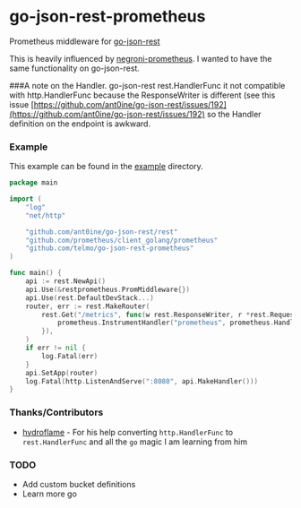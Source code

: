 # go-json-rest-prometheus

Prometheus middleware for [go-json-rest](https://github.com/ant0ine/go-json-rest)

This is heavily influenced by [negroni-prometheus](https://github.com/zbindenren/negroni-prometheus). I wanted to have the same functionality on go-json-rest.

###A note on the Handler. 
go-json-rest rest.HandlerFunc it not compatible with http.HandlerFunc because the ResponseWriter is different (see this issue [https://github.com/ant0ine/go-json-rest/issues/192](https://github.com/ant0ine/go-json-rest/issues/192) so the Handler definition on the endpoint is awkward.

### Example
This example can be found in the [example](https://github.com/Telmo/go-json-rest-prometheus/tree/master/example) directory.

```go
package main

import (
	"log"
	"net/http"

	"github.com/ant0ine/go-json-rest/rest"
	"github.com/prometheus/client_golang/prometheus"
	"github.com/telmo/go-json-rest-prometheus"
)

func main() {
	api := rest.NewApi()
	api.Use(&restprometheus.PromMiddleware{})
	api.Use(rest.DefaultDevStack...)
	router, err := rest.MakeRouter(
		rest.Get("/metrics", func(w rest.ResponseWriter, r *rest.Request) {
			prometheus.InstrumentHandler("prometheus", prometheus.Handler())(w.(http.ResponseWriter), r.Request)
		}),
	)
	if err != nil {
		log.Fatal(err)
	}
	api.SetApp(router)
	log.Fatal(http.ListenAndServe(":8080", api.MakeHandler()))
}
```

### Thanks/Contributors
- [hydroflame](https://github.com/hydroflame) - For his help converting `http.HandlerFunc` to `rest.HandlerFunc` and all the `go` magic I am learning from him

### TODO

- Add custom bucket definitions
- Learn more go
